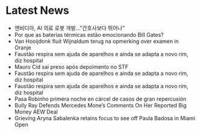 # Latest News
-  엔비디아, AI 의료 로봇 개발…"간호사보다 뛰어나"
-  Por que as baterias térmicas estão emocionando Bill Gates?
-  Van Hooijdonk fluit Wijnaldum terug na opmerking over examen in Oranje
-  Faustão respira sem ajuda de aparelhos e ainda se adapta a novo rim, diz hospital
-  Mauro Cid sai preso após depoimento no STF
-  Faustão respira sem ajuda de aparelhos e ainda se adapta a novo rim, diz hospital
-  Faustão respira sem ajuda de aparelhos e ainda se adapta a novo rim, diz hospital
-  Pasa Robinho primera noche en cárcel de casos de gran repercusión
-  Bully Ray Defends Mercedes Mone’s Comments On Her Reported Big Money AEW Deal
-  Grieving Aryna Sabalenka retains focus to see off Paula Badosa in Miami Open
